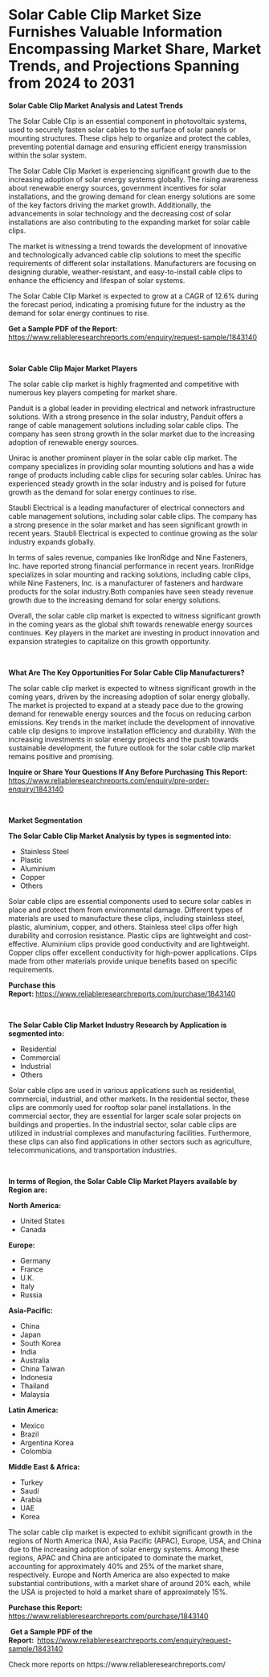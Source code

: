 <p><h1>Solar Cable Clip Market Size Furnishes Valuable Information Encompassing Market Share, Market Trends, and Projections Spanning from 2024 to 2031</h1></p><p><strong>Solar Cable Clip Market Analysis and Latest Trends</strong></p>
<p><p>The Solar Cable Clip is an essential component in photovoltaic systems, used to securely fasten solar cables to the surface of solar panels or mounting structures. These clips help to organize and protect the cables, preventing potential damage and ensuring efficient energy transmission within the solar system.</p><p>The Solar Cable Clip Market is experiencing significant growth due to the increasing adoption of solar energy systems globally. The rising awareness about renewable energy sources, government incentives for solar installations, and the growing demand for clean energy solutions are some of the key factors driving the market growth. Additionally, the advancements in solar technology and the decreasing cost of solar installations are also contributing to the expanding market for solar cable clips.</p><p>The market is witnessing a trend towards the development of innovative and technologically advanced cable clip solutions to meet the specific requirements of different solar installations. Manufacturers are focusing on designing durable, weather-resistant, and easy-to-install cable clips to enhance the efficiency and lifespan of solar systems.</p><p>The Solar Cable Clip Market is expected to grow at a CAGR of 12.6% during the forecast period, indicating a promising future for the industry as the demand for solar energy continues to rise.</p></p>
<p><strong>Get a Sample PDF of the Report:&nbsp;</strong> <a href="https://www.reliableresearchreports.com/enquiry/request-sample/1843140">https://www.reliableresearchreports.com/enquiry/request-sample/1843140</a></p>
<p>&nbsp;</p>
<p><strong>Solar Cable Clip Major Market Players</strong></p>
<p><p>The solar cable clip market is highly fragmented and competitive with numerous key players competing for market share. </p><p>Panduit is a global leader in providing electrical and network infrastructure solutions. With a strong presence in the solar industry, Panduit offers a range of cable management solutions including solar cable clips. The company has seen strong growth in the solar market due to the increasing adoption of renewable energy sources.</p><p>Unirac is another prominent player in the solar cable clip market. The company specializes in providing solar mounting solutions and has a wide range of products including cable clips for securing solar cables. Unirac has experienced steady growth in the solar industry and is poised for future growth as the demand for solar energy continues to rise.</p><p>Staubli Electrical is a leading manufacturer of electrical connectors and cable management solutions, including solar cable clips. The company has a strong presence in the solar market and has seen significant growth in recent years. Staubli Electrical is expected to continue growing as the solar industry expands globally.</p><p>In terms of sales revenue, companies like IronRidge and Nine Fasteners, Inc. have reported strong financial performance in recent years. IronRidge specializes in solar mounting and racking solutions, including cable clips, while Nine Fasteners, Inc. is a manufacturer of fasteners and hardware products for the solar industry.Both companies have seen steady revenue growth due to the increasing demand for solar energy solutions.</p><p>Overall, the solar cable clip market is expected to witness significant growth in the coming years as the global shift towards renewable energy sources continues. Key players in the market are investing in product innovation and expansion strategies to capitalize on this growth opportunity.</p></p>
<p>&nbsp;</p>
<p><strong>What Are The Key Opportunities For Solar Cable Clip Manufacturers?</strong></p>
<p><p>The solar cable clip market is expected to witness significant growth in the coming years, driven by the increasing adoption of solar energy globally. The market is projected to expand at a steady pace due to the growing demand for renewable energy sources and the focus on reducing carbon emissions. Key trends in the market include the development of innovative cable clip designs to improve installation efficiency and durability. With the increasing investments in solar energy projects and the push towards sustainable development, the future outlook for the solar cable clip market remains positive and promising.</p></p>
<p><strong>Inquire or Share Your Questions If Any Before Purchasing This Report:</strong> <a href="https://www.reliableresearchreports.com/enquiry/pre-order-enquiry/1843140">https://www.reliableresearchreports.com/enquiry/pre-order-enquiry/1843140</a></p>
<p>&nbsp;</p>
<p><strong>Market Segmentation</strong></p>
<p><strong>The Solar Cable Clip Market Analysis by types is segmented into:</strong></p>
<p><ul><li>Stainless Steel</li><li>Plastic</li><li>Aluminium</li><li>Copper</li><li>Others</li></ul></p>
<p><p>Solar cable clips are essential components used to secure solar cables in place and protect them from environmental damage. Different types of materials are used to manufacture these clips, including stainless steel, plastic, aluminium, copper, and others. Stainless steel clips offer high durability and corrosion resistance. Plastic clips are lightweight and cost-effective. Aluminium clips provide good conductivity and are lightweight. Copper clips offer excellent conductivity for high-power applications. Clips made from other materials provide unique benefits based on specific requirements.</p></p>
<p><strong>Purchase this Report:&nbsp;</strong><a href="https://www.reliableresearchreports.com/purchase/1843140">https://www.reliableresearchreports.com/purchase/1843140</a></p>
<p>&nbsp;</p>
<p><strong>The Solar Cable Clip Market Industry Research by Application is segmented into:</strong></p>
<p><ul><li>Residential</li><li>Commercial</li><li>Industrial</li><li>Others</li></ul></p>
<p><p>Solar cable clips are used in various applications such as residential, commercial, industrial, and other markets. In the residential sector, these clips are commonly used for rooftop solar panel installations. In the commercial sector, they are essential for larger scale solar projects on buildings and properties. In the industrial sector, solar cable clips are utilized in industrial complexes and manufacturing facilities. Furthermore, these clips can also find applications in other sectors such as agriculture, telecommunications, and transportation industries.</p></p>
<p>&nbsp;</p>
<p><strong>In terms of Region, the Solar Cable Clip Market Players available by Region are:</strong></p>
<p>
    <p> <strong> North America: </strong>
        <ul>
            <li>United States</li>
            <li>Canada</li>
        </ul>
        </p> 
    <p> <strong> Europe: </strong>
        <ul>
            <li>Germany</li>
            <li>France</li>
            <li>U.K.</li>
            <li>Italy</li>
            <li>Russia</li>
        </ul>
        </p> 
    <p> <strong> Asia-Pacific: </strong>
        <ul>
            <li>China</li>
            <li>Japan</li>
            <li>South Korea</li>
            <li>India</li>
            <li>Australia</li>
            <li>China Taiwan</li>
            <li>Indonesia</li>
            <li>Thailand</li>
            <li>Malaysia</li>
        </ul>
        </p> 
    <p> <strong> Latin America: </strong>
        <ul>
            <li>Mexico</li>
            <li>Brazil</li>
            <li>Argentina Korea</li>
            <li>Colombia</li>
        </ul>
        </p> 
    <p> <strong> Middle East & Africa: </strong>
        <ul>
            <li>Turkey</li>
            <li>Saudi</li>
            <li>Arabia</li>
            <li>UAE</li>
            <li>Korea</li>
        </ul>
    </p>
    </p>
<p><p>The solar cable clip market is expected to exhibit significant growth in the regions of North America (NA), Asia Pacific (APAC), Europe, USA, and China due to the increasing adoption of solar energy systems. Among these regions, APAC and China are anticipated to dominate the market, accounting for approximately 40% and 25% of the market share, respectively. Europe and North America are also expected to make substantial contributions, with a market share of around 20% each, while the USA is projected to hold a market share of approximately 15%.</p></p>
<p><strong>Purchase this Report: </strong><a href="https://www.reliableresearchreports.com/purchase/1843140">https://www.reliableresearchreports.com/purchase/1843140</a></p>
<p>&nbsp;<strong>Get a Sample PDF of the Report:&nbsp;&nbsp;</strong><a href="https://www.reliableresearchreports.com/enquiry/request-sample/1843140">https://www.reliableresearchreports.com/enquiry/request-sample/1843140</a></p>
<p><strong></strong></p>
<p>Check more reports on https://www.reliableresearchreports.com/</p>